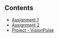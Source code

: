 ## Contents
- [Assignment 1](./LLM_A1)
- [Assignment 2](./LLM_A2)
- [Project - VisionPulse](./Project-VisionPulse)
